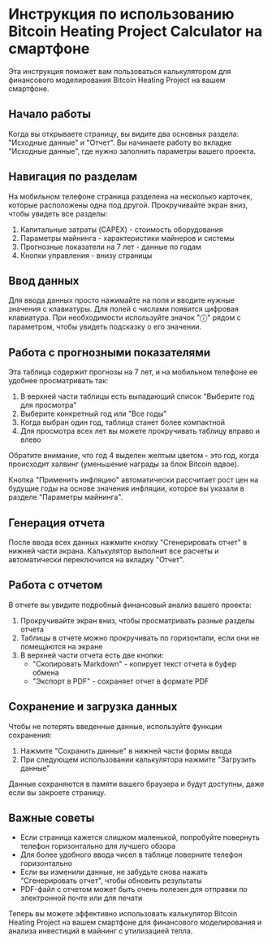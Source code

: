 # Инструкция по использованию Bitcoin Heating Project Calculator на смартфоне

Эта инструкция поможет вам пользоваться калькулятором для финансового моделирования Bitcoin Heating Project на вашем смартфоне.

## Начало работы

Когда вы открываете страницу, вы видите два основных раздела: "Исходные данные" и "Отчет". Вы начинаете работу во вкладке "Исходные данные", где нужно заполнить параметры вашего проекта.

## Навигация по разделам

На мобильном телефоне страница разделена на несколько карточек, которые расположены одна под другой. Прокручивайте экран вниз, чтобы увидеть все разделы:

1. Капитальные затраты (CAPEX) - стоимость оборудования
2. Параметры майнинга - характеристики майнеров и системы
3. Прогнозные показатели на 7 лет - данные по годам
4. Кнопки управления - внизу страницы

## Ввод данных

Для ввода данных просто нажимайте на поля и вводите нужные значения с клавиатуры. Для полей с числами появится цифровая клавиатура. При необходимости используйте значок "ⓘ" рядом с параметром, чтобы увидеть подсказку о его значении.

## Работа с прогнозными показателями

Эта таблица содержит прогнозы на 7 лет, и на мобильном телефоне ее удобнее просматривать так:

1. В верхней части таблицы есть выпадающий список "Выберите год для просмотра"
2. Выберите конкретный год или "Все годы"
3. Когда выбран один год, таблица станет более компактной
4. Для просмотра всех лет вы можете прокручивать таблицу вправо и влево

Обратите внимание, что год 4 выделен желтым цветом - это год, когда происходит халвинг (уменьшение награды за блок Bitcoin вдвое).

Кнопка "Применить инфляцию" автоматически рассчитает рост цен на будущие годы на основе значения инфляции, которое вы указали в разделе "Параметры майнинга".

## Генерация отчета

После ввода всех данных нажмите кнопку "Сгенерировать отчет" в нижней части экрана. Калькулятор выполнит все расчеты и автоматически переключится на вкладку "Отчет".

## Работа с отчетом

В отчете вы увидите подробный финансовый анализ вашего проекта:

1. Прокручивайте экран вниз, чтобы просматривать разные разделы отчета
2. Таблицы в отчете можно прокручивать по горизонтали, если они не помещаются на экране
3. В верхней части отчета есть две кнопки:
   - "Скопировать Markdown" - копирует текст отчета в буфер обмена
   - "Экспорт в PDF" - сохраняет отчет в формате PDF

## Сохранение и загрузка данных

Чтобы не потерять введенные данные, используйте функции сохранения:

1. Нажмите "Сохранить данные" в нижней части формы ввода
2. При следующем использовании калькулятора нажмите "Загрузить данные"

Данные сохраняются в памяти вашего браузера и будут доступны, даже если вы закроете страницу.

## Важные советы

- Если страница кажется слишком маленькой, попробуйте повернуть телефон горизонтально для лучшего обзора
- Для более удобного ввода чисел в таблице поверните телефон горизонтально
- Если вы изменили данные, не забудьте снова нажать "Сгенерировать отчет", чтобы обновить результаты
- PDF-файл с отчетом может быть очень полезен для отправки по электронной почте или для печати

Теперь вы можете эффективно использовать калькулятор Bitcoin Heating Project на вашем смартфоне для финансового моделирования и анализа инвестиций в майнинг с утилизацией тепла.